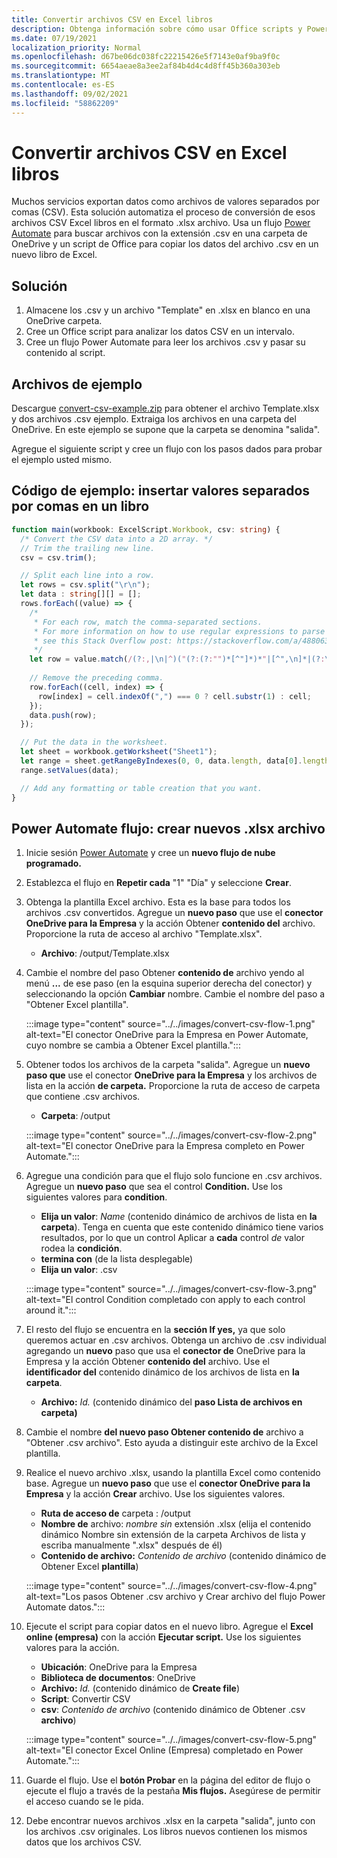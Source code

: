```yaml
---
title: Convertir archivos CSV en Excel libros
description: Obtenga información sobre cómo usar Office scripts y Power Automate para crear .xlsx a partir de .csv archivos.
ms.date: 07/19/2021
localization_priority: Normal
ms.openlocfilehash: d67be06dc038fc22215426e5f7143e0af9ba9f0c
ms.sourcegitcommit: 6654aeae8a3ee2af84b4d4c4d8ff45b360a303eb
ms.translationtype: MT
ms.contentlocale: es-ES
ms.lasthandoff: 09/02/2021
ms.locfileid: "58862209"
---
```

# <a name="convert-csv-files-to-excel-workbooks"></a>Convertir archivos CSV en Excel libros

Muchos servicios exportan datos como archivos de valores separados por comas (CSV). Esta solución automatiza el proceso de conversión de esos archivos CSV Excel libros en el formato .xlsx archivo. Usa un flujo [Power Automate](https://flow.microsoft.com) para buscar archivos con la extensión .csv en una carpeta de OneDrive y un script de Office para copiar los datos del archivo .csv en un nuevo libro de Excel.

## <a name="solution"></a>Solución

1. Almacene los .csv y un archivo "Template" en .xlsx en blanco en una OneDrive carpeta.
1. Cree un Office script para analizar los datos CSV en un intervalo.
1. Cree un flujo Power Automate para leer los archivos .csv y pasar su contenido al script.

## <a name="sample-files"></a>Archivos de ejemplo

Descargue <a href="https://github.com/OfficeDev/office-scripts-docs/blob/master/docs/resources/samples/convert-csv-example.zip?raw=true">convert-csv-example.zip</a> para obtener el archivo Template.xlsx y dos archivos .csv ejemplo. Extraiga los archivos en una carpeta del OneDrive. En este ejemplo se supone que la carpeta se denomina "salida".

Agregue el siguiente script y cree un flujo con los pasos dados para probar el ejemplo usted mismo.

## <a name="sample-code-insert-comma-separated-values-into-a-workbook"></a>Código de ejemplo: insertar valores separados por comas en un libro

```TypeScript
function main(workbook: ExcelScript.Workbook, csv: string) {
  /* Convert the CSV data into a 2D array. */
  // Trim the trailing new line.
  csv = csv.trim();

  // Split each line into a row.
  let rows = csv.split("\r\n");
  let data : string[][] = [];
  rows.forEach((value) => {
    /*
     * For each row, match the comma-separated sections.
     * For more information on how to use regular expressions to parse CSV files,
     * see this Stack Overflow post: https://stackoverflow.com/a/48806378/9227753
     */
    let row = value.match(/(?:,|\n|^)("(?:(?:"")*[^"]*)*"|[^",\n]*|(?:\n|$))/g);
    
    // Remove the preceding comma.
    row.forEach((cell, index) => {
      row[index] = cell.indexOf(",") === 0 ? cell.substr(1) : cell;
    });
    data.push(row);
  });

  // Put the data in the worksheet.
  let sheet = workbook.getWorksheet("Sheet1");
  let range = sheet.getRangeByIndexes(0, 0, data.length, data[0].length);
  range.setValues(data);

  // Add any formatting or table creation that you want.
}
```

## <a name="power-automate-flow-create-new-xlsx-files"></a>Power Automate flujo: crear nuevos .xlsx archivo

1. Inicie sesión [Power Automate](https://flow.microsoft.com) y cree un **nuevo flujo de nube programado.**
1. Establezca el flujo en **Repetir cada** "1" "Día" y seleccione **Crear**.
1. Obtenga la plantilla Excel archivo. Esta es la base para todos los archivos .csv convertidos. Agregue un **nuevo paso** que use el **conector OneDrive para la Empresa** y la acción Obtener **contenido del** archivo. Proporcione la ruta de acceso al archivo "Template.xlsx".
    * **Archivo**: /output/Template.xlsx
1. Cambie el nombre del paso Obtener **contenido de** archivo yendo al menú **...** de ese paso (en la esquina superior derecha del conector) y seleccionando la opción **Cambiar** nombre. Cambie el nombre del paso a "Obtener Excel plantilla".

     :::image type="content" source="../../images/convert-csv-flow-1.png" alt-text="El conector OneDrive para la Empresa en Power Automate, cuyo nombre se cambia a Obtener Excel plantilla.":::
1. Obtener todos los archivos de la carpeta "salida". Agregue un **nuevo paso que** use el conector **OneDrive para la Empresa** y los archivos de lista en la acción **de carpeta.** Proporcione la ruta de acceso de carpeta que contiene .csv archivos.
    * **Carpeta**: /output

    :::image type="content" source="../../images/convert-csv-flow-2.png" alt-text="El conector OneDrive para la Empresa completo en Power Automate.":::
1. Agregue una condición para que el flujo solo funcione en .csv archivos. Agregue un **nuevo paso** que sea el control **Condition.** Use los siguientes valores para **condition**.
    * **Elija un valor**: *Name* (contenido dinámico de archivos de lista en **la carpeta**). Tenga en cuenta que este contenido dinámico tiene varios resultados, por lo que un control Aplicar a **cada** control *de* valor rodea la **condición**.
    * **termina con** (de la lista desplegable)
    * **Elija un valor**: .csv

    :::image type="content" source="../../images/convert-csv-flow-3.png" alt-text="El control Condition completado con apply to each control around it.":::
1. El resto del flujo se encuentra en la **sección If yes,** ya que solo queremos actuar en .csv archivos. Obtenga un archivo de .csv individual agregando un **nuevo** paso que usa el **conector de** OneDrive para la Empresa y la acción Obtener **contenido del** archivo. Use el **identificador del** contenido dinámico de los archivos de lista en **la carpeta**.
    * **Archivo:** *Id.* (contenido dinámico del **paso Lista de archivos en carpeta)**
1. Cambie el nombre **del nuevo paso Obtener contenido de** archivo a "Obtener .csv archivo". Esto ayuda a distinguir este archivo de la Excel plantilla.
1. Realice el nuevo archivo .xlsx, usando la plantilla Excel como contenido base. Agregue un **nuevo paso** que use el **conector OneDrive para la Empresa** y la acción **Crear** archivo. Use los siguientes valores.
    * **Ruta de acceso de** carpeta : /output
    * **Nombre de** archivo: *nombre sin* extensión .xlsx (elija el  contenido dinámico Nombre sin extensión de la carpeta Archivos de lista y escriba manualmente ".xlsx" después de él)
    * **Contenido de archivo:** *Contenido de archivo* (contenido dinámico de Obtener Excel **plantilla**)

     :::image type="content" source="../../images/convert-csv-flow-4.png" alt-text="Los pasos Obtener .csv archivo y Crear archivo del flujo Power Automate datos.":::
1. Ejecute el script para copiar datos en el nuevo libro. Agregue el **Excel online (empresa)** con la acción **Ejecutar script.** Use los siguientes valores para la acción.
    * **Ubicación**: OneDrive para la Empresa
    * **Biblioteca de documentos**: OneDrive
    * **Archivo:** *Id.* (contenido dinámico de **Create file**)
    * **Script**: Convertir CSV
    * **csv**: *Contenido de archivo* (contenido dinámico de Obtener .csv **archivo**)

    :::image type="content" source="../../images/convert-csv-flow-5.png" alt-text="El conector Excel Online (Empresa) completado en Power Automate.":::
1. Guarde el flujo. Use el **botón Probar** en la página del editor de flujo o ejecute el flujo a través de la pestaña **Mis flujos.** Asegúrese de permitir el acceso cuando se le pida.
1. Debe encontrar nuevos archivos .xlsx en la carpeta "salida", junto con los archivos .csv originales. Los libros nuevos contienen los mismos datos que los archivos CSV.
